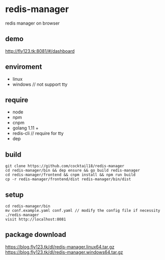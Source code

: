 # redis-manager
redis manager on browser

## demo
http://fly123.tk:8081/#/dashboard

## enviroment
- linux
- windows // not support tty

## require
- node 
- npm
- cnpm
- golang 1.11 +
- redis-cli // require for tty
- dep

## build
```
git clone https://github.com/cocktail18/redis-manager
cd redis-manager/bin && dep ensure && go build redis-manager
cd redis-manager/frontend && cnpm install && npm run build
cp -r redis-manager/frontend/dist redis-manager/bin/dist
```

## setup
```
cd redis-manager/bin
mv conf.example.yaml conf.yaml // modify the config file if necessity 
./redis-manager
visit http://localhost:8081
```

## package download
https://blog.fly123.tk/dl/redis-manager.linux64.tar.gz
https://blog.fly123.tk/dl/redis-manager.windows64.tar.gz

